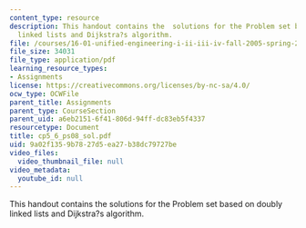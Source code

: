```yaml
---
content_type: resource
description: This handout contains the  solutions for the Problem set based on doubly
  linked lists and Dijkstra?s algorithm.
file: /courses/16-01-unified-engineering-i-ii-iii-iv-fall-2005-spring-2006/9a02f1359b7827d5ea27b38dc79727be_cp5_6_ps08_sol.pdf
file_size: 34031
file_type: application/pdf
learning_resource_types:
- Assignments
license: https://creativecommons.org/licenses/by-nc-sa/4.0/
ocw_type: OCWFile
parent_title: Assignments
parent_type: CourseSection
parent_uid: a6eb2151-6f41-806d-94ff-dc83eb5f4337
resourcetype: Document
title: cp5_6_ps08_sol.pdf
uid: 9a02f135-9b78-27d5-ea27-b38dc79727be
video_files:
  video_thumbnail_file: null
video_metadata:
  youtube_id: null
---
```

This handout contains the  solutions for the Problem set based on doubly linked lists and Dijkstra?s algorithm.